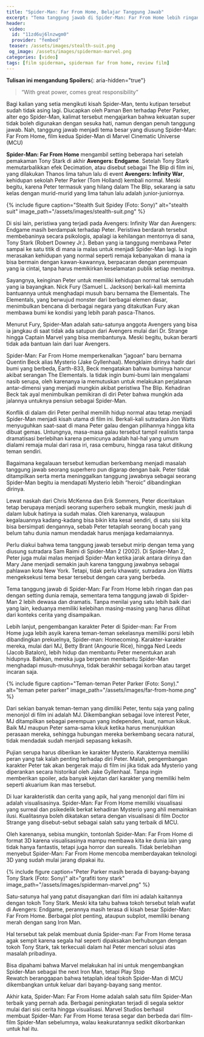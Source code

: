 ```yaml
---
title: "Spider-Man: Far From Home, Belajar Tanggung Jawab"
excerpt: "Tema tanggung jawab di Spider-Man: Far From Home lebih ringan dan pas dengan setting dunia remaja"
header:
 video:
  id: "11zd6uj6lnzwgm0"
  provider: "fembed"
 teaser: /assets/images/stealth-suit.png
 og_image: /assets/images/spiderman-marvel.png
categories: [video]
tags: [film spiderman, spiderman far from home, review film]
---
```


**Tulisan ini mengandung Spoilers**{: aria-hidden="true"}

> “With great power, comes great responsibility”

Bagi kalian yang setia mengikuti kisah Spider-Man, tentu kutipan tersebut sudah tidak asing lagi. Diucapkan oleh Paman Ben terhadap Peter Parker, alter ego Spider-Man, kalimat tersebut mengajarkan bahwa kekuatan super tidak boleh digunakan dengan sesuka hati, namun dengan penuh tanggung jawab. Nah, tanggung jawab menjadi tema besar yang diusung Spider-Man: Far From Home, film kedua Spider-Man di Marvel Cinematic Universe (MCU)

**Spider-Man: Far From Home** mengambil setting beberapa hari setelah pemakaman Tony Stark di akhir **Avengers: Endgame**. Setelah Tony Stark memutarbalikkan efek Decimation, atau disebut sebagai The Blip di film ini, yang dilakukan Thanos lima tahun lalu di event **Avengers: Infinity War**, kehidupan sekolah Peter Parker (Tom Holland) kembali normal. Meski begitu, karena Peter termasuk yang hilang dalam The Blip, sekarang ia satu kelas dengan murid-murid yang lima tahun lalu adalah junior-juniornya.

{% include figure caption="Stealth Suit Spidey (Foto: Sony)" alt="stealth suit" image_path="/assets/images/stealth-suit.png" %}

Di sisi lain, peristiwa yang terjadi pada Avengers: Infinity War dan Avengers: Endgame masih berdampak terhadap Peter. Peristiwa berdarah tersebut membebaninya secara psikologis, apalagi ia kehilangan mentornya di sana, Tony Stark (Robert Downey Jr.). Beban yang ia tanggung membawa Peter sampai ke satu titik di mana ia malas untuk menjadi Spider-Man lagi. Ia ingin merasakan kehidupan yang normal seperti remaja kebanyakan di mana ia bisa bermain dengan kawan-kawannya, berpacaran dengan perempuan yang ia cintai, tanpa harus memikirkan keselamatan publik setiap menitnya.

Sayangnya, keinginan Peter untuk memiliki kehidupan normal tak semudah yang ia bayangkan. Nick Fury (Samuel L. Jackson) berkali-kali meminta bantuannya untuk menghadapi musuh baru bernama the Elementals. The Elementals, yang berwujud monster dari berbagai elemen dasar, menimbulkan bencana di berbagai negara yang ditakutkan Fury akan membawa bumi ke kondisi yang lebih parah pasca-Thanos.

Menurut Fury, Spider-Man adalah satu-satunya anggota Avengers yang bisa ia jangkau di saat tidak ada satupun dari Avengers mulai dari Dr. Strange hingga Captain Marvel yang bisa membantunya. Meski begitu, bukan berarti tidak ada bantuan lain dari luar Avengers.

Spider-Man: Far From Home memperkenalkan “jagoan” baru bernama Quentin Beck alias Mysterio (Jake Gyllenhaal). Mengklaim dirinya hadir dari bumi yang berbeda, Earth-833, Beck mengatakan bahwa buminya hancur akibat serangan The Elementals. Ia tidak ingin bumi-bumi lain mengalami nasib serupa, oleh karenanya ia memutuskan untuk melakukan perjalanan antar-dimensi yang menjadi mungkin akibat peristiwa The Blip. Kehadiran Beck tak ayal menimbulkan pemikiran di diri Peter bahwa mungkin ada jalannya untuknya pensiun sebagai Spider-Man.

Konflik di dalam diri Peter perihal memilih hidup normal atau tetap menjadi Spider-Man menjadi kisah utama di film ini. Berkali-kali sutradara Jon Watts menyuguhkan saat-saat di mana Peter galau dengan pilihannya hingga kita dibuat gemas. Untungnya, masa-masa galau tersebut tampil realistis tanpa dramatisasi berlebihan karena pemicunya adalah hal-hal yang umum dialami remaja mulai dari rasa iri, rasa cemburu, hingga rasa takut ditikung teman sendiri.

Bagaimana kegalauan tersebut kemudian berkembang menjadi masalah tanggung jawab seorang superhero pun digarap dengan baik. Peter tidak ditampilkan serta merta meninggalkan tanggung jawabnya sebagai seorang Spider-Man begitu ia mendapati Mysterio lebih “heroic” dibandingkan dirinya.

Lewat naskah dari Chris McKenna dan Erik Sommers, Peter diceritakan tetap berupaya menjadi seorang superhero sebaik mungkin, meski jauh di dalam lubuk hatinya ia sudah malas. Oleh karenanya, walaupun kegalauannya kadang-kadang bisa bikin kita kesal sendiri, di satu sisi kita bisa bersimpati dengannya, sebab Peter tetaplah seorang bocah yang belum tahu dunia namun mendadak harus menjaga kedamaiannya.

Perlu diakui bahwa tema tanggung jawab tersebut mirip dengan tema yang diusung sutradara Sam Raimi di Spider-Man 2 (2002). Di Spider-Man 2, Peter juga mulai malas menjadi Spider-Man ketika jarak antara dirinya dan Mary Jane menjadi semakin jauh karena tanggung jawabnya sebagai pahlawan kota New York. Tetapi, tidak perlu khawatir, sutradara Jon Watts mengeksekusi tema besar tersebut dengan cara yang berbeda.

Tema tanggung jawab di Spider-Man: Far From Home lebih ringan dan pas dengan setting dunia remaja, sementara tema tanggung jawab di Spider-Man 2 lebih dewasa dan dramatis. Tanpa menilai yang satu lebih baik dari yang lain, keduanya memiliki kelebihan masing-masing yang harus dilihat dari konteks cerita yang disampaikan.

Lebih lanjut, pengembangan karakter Peter di Spider-man: Far From Home juga lebih asyik karena teman-teman sekelasnya memiliki porsi lebih dibandingkan prekuelnya, Spider-man: Homecoming. Karakter-karakter mereka, mulai dari MJ, Betty Brant (Angourie Rice), hingga Ned Leeds (Jacob Batalon), lebih hidup dan membantu Peter menentukan arah hidupnya. Bahkan, mereka juga berperan membantu Spider-Man menghadapi musuh-musuhnya, tidak berakhir sebagai korban atau target incaran saja.

{% include figure caption="Teman-teman Peter Parker (Foto: Sony)." alt="teman peter parker" image_path="/assets/images/far-from-home.png" %}

Dari sekian banyak teman-teman yang dimiliki Peter, tentu saja yang paling menonjol di film ini adalah MJ. Dikembangkan sebagai love interest Peter, MJ ditampilkan sebagai perempuan yang independen, kuat, namun kikuk. Baik MJ maupun Peter sama-sama kikuk ketika harus menunjukkan perasaan mereka, sehingga hubungan mereka berkembang secara natural, tidak mendadak sudah menjadi sepasang kekasih.

Pujian serupa harus diberikan ke karakter Mysterio. Karakternya memiliki peran yang tak kalah penting terhadap diri Peter. Malah, pengembangan karakter Peter tak akan bergerak maju di film ini jika tidak ada Mysterio yang diperankan secara historikal oleh Jake Gyllenhaal. Tanpa ingin memberikan spoiler, ada banyak kejutan dari karakter yang memiliki helm seperti akuarium ikan mas tersebut.

Di luar karakteristik dan cerita yang apik, hal yang menonjol dari film ini adalah visualisasinya. Spider-Man: Far From Home memiliki visualisasi yang surreal dan psikedelik berkat kehadiran Mysterio yang ahli memainkan ilusi. Kualitasnya boleh dikatakan setara dengan visualisasi di film Doctor Strange yang disebut-sebut sebagai salah satu yang terbaik di MCU.

Oleh karenanya, sebisa mungkin, tontonlah Spider-Man: Far From Home di format 3D karena visualisasinya mampu membawa kita ke dunia lain yang tidak hanya fantastis, tetapi juga horror dan surealis. Tidak berlebihan menyebut Spider-Man: Far From Home mencoba memberdayakan teknologi 3D yang sudah mulai jarang dipakai itu.

{% include figure caption="Peter Parker masih berada di bayang-bayang Tony Stark (Foto: Sony)" alt="grafiti tony stark" image_path="/assets/images/spiderman-marvel.png" %}

Satu-satunya hal yang patut disayangkan dari film ini adalah kaitannya dengan tokoh Tony Stark. Meski kita tahu bahwa tokoh tersebut telah wafat di Avengers: Endgame, perannya masih terasa di kisah besar Spider-Man: Far From Home. Berbagai plot penting, ataupun subplot, memiliki benang merah dengan sang Iron Man.

Hal tersebut tak pelak membuat dunia Spider-man: Far From Home terasa agak sempit karena segala hal seperti dipaksakan berhubungan dengan tokoh Tony Stark, tak terkecuali dalam hal Peter mencari solusi atas masalah pribadinya.

Bisa dipahami bahwa Marvel melakukan hal ini untuk mengembangkan Spider-Man sebagai the next Iron Man, tetapi Play Stop Rewatch beranggapan bahwa tetaplah ideal tokoh Spider-Man di MCU dikembangkan untuk keluar dari bayang-bayang sang mentor.

Akhir kata, Spider-Man: Far From Home adalah salah satu film Spider-Man terbaik yang pernah ada. Berbagai peningkatan terjadi di segala sektor mulai dari sisi cerita hingga visualisasi. Marvel Studios berhasil membuat Spider-Man: Far From Home terasa segar dan berbeda dari film-film Spider-Man sebelumnya, walau keakuratannya sedikit dikorbankan untuk hal itu.
